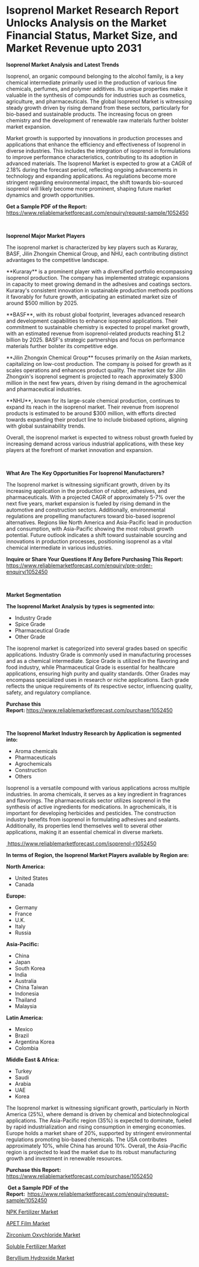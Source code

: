 <p><h1>Isoprenol Market Research Report Unlocks Analysis on the Market Financial Status, Market Size, and Market Revenue upto 2031</h1></p><p><strong>Isoprenol Market Analysis and Latest Trends</strong></p>
<p><p>Isoprenol, an organic compound belonging to the alcohol family, is a key chemical intermediate primarily used in the production of various fine chemicals, perfumes, and polymer additives. Its unique properties make it valuable in the synthesis of compounds for industries such as cosmetics, agriculture, and pharmaceuticals. The global Isoprenol Market is witnessing steady growth driven by rising demand from these sectors, particularly for bio-based and sustainable products. The increasing focus on green chemistry and the development of renewable raw materials further bolster market expansion.</p><p>Market growth is supported by innovations in production processes and applications that enhance the efficiency and effectiveness of Isoprenol in diverse industries. This includes the integration of isoprenol in formulations to improve performance characteristics, contributing to its adoption in advanced materials. The Isoprenol Market is expected to grow at a CAGR of 2.18% during the forecast period, reflecting ongoing advancements in technology and expanding applications. As regulations become more stringent regarding environmental impact, the shift towards bio-sourced isoprenol will likely become more prominent, shaping future market dynamics and growth opportunities.</p></p>
<p><strong>Get a Sample PDF of the Report:&nbsp;</strong> <a href="https://www.reliablemarketforecast.com/enquiry/request-sample/1052450?utm_campaign=1108&utm_medium=2&utm_source=Github&utm_content=ia&utm_term=05112024&utm_id=isoprenol">https://www.reliablemarketforecast.com/enquiry/request-sample/1052450</a></p>
<p>&nbsp;</p>
<p><strong>Isoprenol Major Market Players</strong></p>
<p><p>The isoprenol market is characterized by key players such as Kuraray, BASF, Jilin Zhongxin Chemical Group, and NHU, each contributing distinct advantages to the competitive landscape.</p><p>**Kuraray** is a prominent player with a diversified portfolio encompassing isoprenol production. The company has implemented strategic expansions in capacity to meet growing demand in the adhesives and coatings sectors. Kuraray's consistent innovation in sustainable production methods positions it favorably for future growth, anticipating an estimated market size of around $500 million by 2025.</p><p>**BASF**, with its robust global footprint, leverages advanced research and development capabilities to enhance isoprenol applications. Their commitment to sustainable chemistry is expected to propel market growth, with an estimated revenue from isoprenol-related products reaching $1.2 billion by 2025. BASF's strategic partnerships and focus on performance materials further bolster its competitive edge.</p><p>**Jilin Zhongxin Chemical Group** focuses primarily on the Asian markets, capitalizing on low-cost production. The company is poised for growth as it scales operations and enhances product quality. The market size for Jilin Zhongxin's isoprenol segment is projected to reach approximately $300 million in the next few years, driven by rising demand in the agrochemical and pharmaceutical industries.</p><p>**NHU**, known for its large-scale chemical production, continues to expand its reach in the isoprenol market. Their revenue from isoprenol products is estimated to be around $300 million, with efforts directed towards expanding their product line to include biobased options, aligning with global sustainability trends.</p><p>Overall, the isoprenol market is expected to witness robust growth fueled by increasing demand across various industrial applications, with these key players at the forefront of market innovation and expansion.</p></p>
<p>&nbsp;</p>
<p><strong>What Are The Key Opportunities For Isoprenol Manufacturers?</strong></p>
<p><p>The Isoprenol market is witnessing significant growth, driven by its increasing application in the production of rubber, adhesives, and pharmaceuticals. With a projected CAGR of approximately 5-7% over the next five years, market expansion is fueled by rising demand in the automotive and construction sectors. Additionally, environmental regulations are propelling manufacturers toward bio-based isoprenol alternatives. Regions like North America and Asia-Pacific lead in production and consumption, with Asia-Pacific showing the most robust growth potential. Future outlook indicates a shift toward sustainable sourcing and innovations in production processes, positioning isoprenol as a vital chemical intermediate in various industries.</p></p>
<p><strong>Inquire or Share Your Questions If Any Before Purchasing This Report:</strong> <a href="https://www.reliablemarketforecast.com/enquiry/pre-order-enquiry/1052450?utm_campaign=1108&utm_medium=2&utm_source=Github&utm_content=ia&utm_term=05112024&utm_id=isoprenol">https://www.reliablemarketforecast.com/enquiry/pre-order-enquiry/1052450</a></p>
<p>&nbsp;</p>
<p><strong>Market Segmentation</strong></p>
<p><strong>The Isoprenol Market Analysis by types is segmented into:</strong></p>
<p><ul><li>Industry Grade</li><li>Spice Grade</li><li>Pharmaceutical Grade</li><li>Other Grade</li></ul></p>
<p><p>The isoprenol market is categorized into several grades based on specific applications. Industry Grade is commonly used in manufacturing processes and as a chemical intermediate. Spice Grade is utilized in the flavoring and food industry, while Pharmaceutical Grade is essential for healthcare applications, ensuring high purity and quality standards. Other Grades may encompass specialized uses in research or niche applications. Each grade reflects the unique requirements of its respective sector, influencing quality, safety, and regulatory compliance.</p></p>
<p><strong>Purchase this Report:&nbsp;</strong><a href="https://www.reliablemarketforecast.com/purchase/1052450?utm_campaign=1108&utm_medium=2&utm_source=Github&utm_content=ia&utm_term=05112024&utm_id=isoprenol">https://www.reliablemarketforecast.com/purchase/1052450</a></p>
<p>&nbsp;</p>
<p><strong>The Isoprenol Market Industry Research by Application is segmented into:</strong></p>
<p><ul><li>Aroma chemicals</li><li>Pharmaceuticals</li><li>Agrochemicals</li><li>Construction</li><li>Others</li></ul></p>
<p><p>Isoprenol is a versatile compound with various applications across multiple industries. In aroma chemicals, it serves as a key ingredient in fragrances and flavorings. The pharmaceuticals sector utilizes isoprenol in the synthesis of active ingredients for medications. In agrochemicals, it is important for developing herbicides and pesticides. The construction industry benefits from isoprenol in formulating adhesives and sealants. Additionally, its properties lend themselves well to several other applications, making it an essential chemical in diverse markets.</p></p>
<p><a href="https://www.reliablemarketforecast.com/isoprenol-r1052450?utm_campaign=1108&utm_medium=2&utm_source=Github&utm_content=ia&utm_term=05112024&utm_id=isoprenol">&nbsp;https://www.reliablemarketforecast.com/isoprenol-r1052450</a></p>
<p><strong>In terms of Region, the Isoprenol Market Players available by Region are:</strong></p>
<p>
    <p> <strong> North America: </strong>
        <ul>
            <li>United States</li>
            <li>Canada</li>
        </ul>
        </p> 
    <p> <strong> Europe: </strong>
        <ul>
            <li>Germany</li>
            <li>France</li>
            <li>U.K.</li>
            <li>Italy</li>
            <li>Russia</li>
        </ul>
        </p> 
    <p> <strong> Asia-Pacific: </strong>
        <ul>
            <li>China</li>
            <li>Japan</li>
            <li>South Korea</li>
            <li>India</li>
            <li>Australia</li>
            <li>China Taiwan</li>
            <li>Indonesia</li>
            <li>Thailand</li>
            <li>Malaysia</li>
        </ul>
        </p> 
    <p> <strong> Latin America: </strong>
        <ul>
            <li>Mexico</li>
            <li>Brazil</li>
            <li>Argentina Korea</li>
            <li>Colombia</li>
        </ul>
        </p> 
    <p> <strong> Middle East & Africa: </strong>
        <ul>
            <li>Turkey</li>
            <li>Saudi</li>
            <li>Arabia</li>
            <li>UAE</li>
            <li>Korea</li>
        </ul>
    </p>
    </p>
<p><p>The Isoprenol market is witnessing significant growth, particularly in North America (25%), where demand is driven by chemical and biotechnological applications. The Asia-Pacific region (35%) is expected to dominate, fueled by rapid industrialization and rising consumption in emerging economies. Europe holds a market share of 20%, supported by stringent environmental regulations promoting bio-based chemicals. The USA contributes approximately 10%, while China has around 10%. Overall, the Asia-Pacific region is projected to lead the market due to its robust manufacturing growth and investment in renewable resources.</p></p>
<p><strong>Purchase this Report: </strong><a href="https://www.reliablemarketforecast.com/purchase/1052450?utm_campaign=1108&utm_medium=2&utm_source=Github&utm_content=ia&utm_term=05112024&utm_id=isoprenol">https://www.reliablemarketforecast.com/purchase/1052450</a></p>
<p>&nbsp;<strong>Get a Sample PDF of the Report:&nbsp;&nbsp;</strong><a href="https://www.reliablemarketforecast.com/enquiry/request-sample/1052450?utm_campaign=1108&utm_medium=2&utm_source=Github&utm_content=ia&utm_term=05112024&utm_id=isoprenol">https://www.reliablemarketforecast.com/enquiry/request-sample/1052450</a></p>
<p><strong></strong></p>
<p><p><a href="https://github.com/nekolalrclippo/Market-Research-Report-List-1/blob/main/npk-fertilizer-market.md?utm_campaign=1108&utm_medium=2&utm_source=Github&utm_content=ia&utm_term=05112024&utm_id=isoprenol">NPK Fertilizer Market</a></p><p><a href="https://github.com/kandidbn/Market-Research-Report-List-1/blob/main/apet-film-market.md?utm_campaign=1108&utm_medium=2&utm_source=Github&utm_content=ia&utm_term=05112024&utm_id=isoprenol">APET Film Market</a></p><p><a href="https://github.com/libbyquberhow/Market-Research-Report-List-1/blob/main/zirconium-oxychloride-market.md?utm_campaign=1108&utm_medium=2&utm_source=Github&utm_content=ia&utm_term=05112024&utm_id=isoprenol">Zirconium Oxychloride Market</a></p><p><a href="https://github.com/cecilebbruhter/Market-Research-Report-List-1/blob/main/soluble-fertilizer-market.md?utm_campaign=1108&utm_medium=2&utm_source=Github&utm_content=ia&utm_term=05112024&utm_id=isoprenol">Soluble Fertilizer Market</a></p><p><a href="https://github.com/doyeme32g/Market-Research-Report-List-1/blob/main/beryllium-hydroxide-market.md?utm_campaign=1108&utm_medium=2&utm_source=Github&utm_content=ia&utm_term=05112024&utm_id=isoprenol">Beryllium Hydroxide Market</a></p></p>